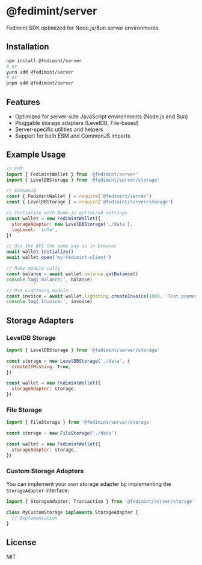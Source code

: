 # @fedimint/server

Fedimint SDK optimized for Node.js/Bun server environments.

## Installation

```bash
npm install @fedimint/server
# or
yarn add @fedimint/server
# or
pnpm add @fedimint/server
```

## Features

- Optimized for server-side JavaScript environments (Node.js and Bun)
- Pluggable storage adapters (LevelDB, File-based)
- Server-specific utilities and helpers
- Support for both ESM and CommonJS imports

## Example Usage

```javascript
// ESM
import { FedimintWallet } from '@fedimint/server'
import { LevelDBStorage } from '@fedimint/server/storage'

// CommonJS
const { FedimintWallet } = require('@fedimint/server')
const { LevelDBStorage } = require('@fedimint/server/storage')

// Initialize with Node.js optimized settings
const wallet = new FedimintWallet({
  storageAdapter: new LevelDBStorage('./data'),
  logLevel: 'info',
})

// Use the API the same way as in browser
await wallet.initialize()
await wallet.open('my-fedimint-client')

// Make module calls
const balance = await wallet.balance.getBalance()
console.log('Balance:', balance)

// Use Lightning module
const invoice = await wallet.lightning.createInvoice(1000, 'Test payment')
console.log('Invoice:', invoice)
```

## Storage Adapters

### LevelDB Storage

```javascript
import { LevelDBStorage } from '@fedimint/server/storage'

const storage = new LevelDBStorage('./data', {
  createIfMissing: true,
})

const wallet = new FedimintWallet({
  storageAdapter: storage,
})
```

### File Storage

```javascript
import { FileStorage } from '@fedimint/server/storage'

const storage = new FileStorage('./data')

const wallet = new FedimintWallet({
  storageAdapter: storage,
})
```

### Custom Storage Adapters

You can implement your own storage adapter by implementing the `StorageAdapter` interface:

```typescript
import { StorageAdapter, Transaction } from '@fedimint/server/storage'

class MyCustomStorage implements StorageAdapter {
  // Implementation
}
```

## License

MIT
